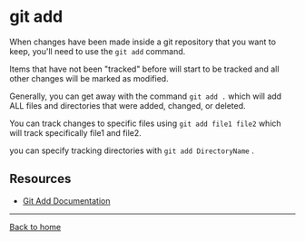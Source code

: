 # git add

When changes have been made inside a git repository that you want to keep, you'll need to use the `git add` command.

Items that have not been "tracked" before will start to be tracked and all other changes will be marked as modified.

Generally, you can get away with the command `git add .` which will add ALL files and directories that were added, changed, or deleted.

You can track changes to specific files using `git add file1 file2` which will track specifically file1 and file2.

you can specify tracking directories with `git add DirectoryName` .

## Resources

- [Git Add Documentation](https;//git-scm.com/docs/git-add)

---

[Back to home](../README.md)
